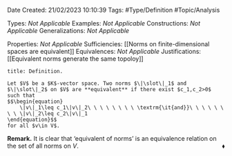 <div class="topSpace"></div>

Date Created: 21/02/2023 10:10:39
Tags: #Type/Definition #Topic/Analysis

Types: _Not Applicable_
Examples: _Not Applicable_
Constructions: _Not Applicable_
Generalizations: _Not Applicable_

Properties: _Not Applicable_
Sufficiencies: [[Norms on finite-dimensional spaces are equivalent]]
Equivalences: _Not Applicable_
Justifications: [[Equivalent norms generate the same topoloy]]

``` ad-Definition
title: Definition.

Let $V$ be a $K$-vector space. Two norms $\|\slot\|_1$ and $\|\slot\|_2$ on $V$ are **equivalent** if there exist $c_1,c_2>0$ such that
$$\begin{equation}
    \|v\|_1\leq c_1\|v\|_2\ \ \ \ \ \ \ \ \textrm{\it{and}}\ \ \ \ \ \ \ \ \|v\|_2\leq c_2\|v\|_1
\end{equation}$$
for all $v\in V$.

```

<b>Remark.</b> It is clear that $\textrm{`}$equivalent of norms$\textrm{'}$ is an equivalence relation on the set of all norms on $V$.<span style="float:right;">$\blacklozenge$</span>
